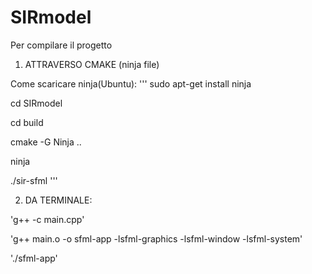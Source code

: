 # SIRmodel

Per compilare il progetto

1) ATTRAVERSO CMAKE (ninja file)

Come scaricare ninja(Ubuntu):
'''
sudo apt-get install ninja

cd SIRmodel

cd build

cmake -G Ninja ..

ninja 

./sir-sfml
'''

2) DA TERMINALE:

'g++ -c main.cpp'

'g++ main.o -o sfml-app -lsfml-graphics -lsfml-window -lsfml-system'

'./sfml-app'
